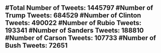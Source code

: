 #Total Number of Tweets: 1445797 
#Number of Trump Tweets: 684529
#Number of Clinton Tweets: 490022
#Number of Rubio Tweets: 193341
#Number of Sanders Tweets: 188810
#Number of Carson Tweets: 107733
#Number of Bush Tweets: 72651
---
